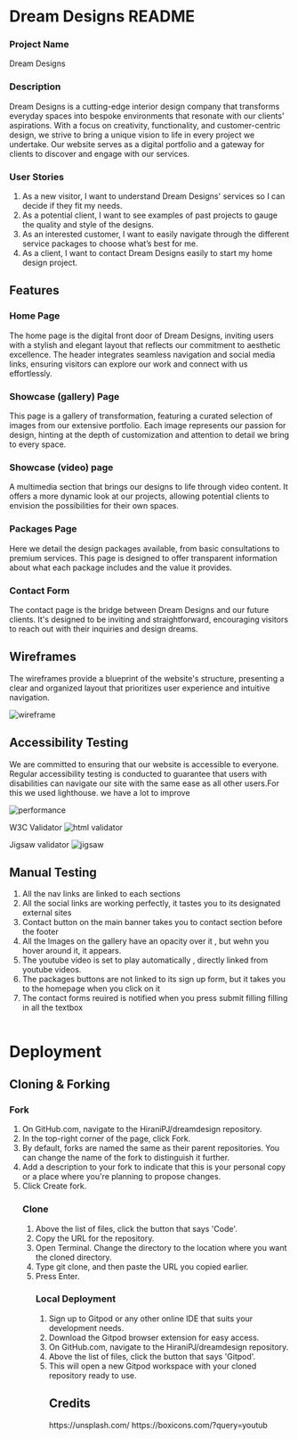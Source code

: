 <h1><b>Dream Designs README</b></h1>

<h3>Project Name</h3>
Dream Designs

<h3>Description</h3>
<p>Dream Designs is a cutting-edge interior design company that transforms everyday spaces into bespoke environments that resonate with our clients' aspirations. With a focus on creativity, functionality, and customer-centric design, we strive to bring a unique vision to life in every project we undertake. Our website serves as a digital portfolio and a gateway for clients to discover and engage with our services.</p>

<h3>User Stories</h3>
<ol type="1.">
<li>As a new visitor, I want to understand Dream Designs' services so I can decide if they fit my needs.</li>
<li>As a potential client, I want to see examples of past projects to gauge the quality and style of the designs.</li>
<li>As an interested customer, I want to easily navigate through the different service packages to choose what’s best for me.</li>
<li>As a client, I want to contact Dream Designs easily to start my home design project.</li>
</ol>

<h2>Features</h2>
<h3>Home Page</h3>
<p>The home page is the digital front door of Dream Designs, inviting users with a stylish and elegant layout that reflects our commitment to aesthetic excellence. The header integrates seamless navigation and social media links, ensuring visitors can explore our work and connect with us effortlessly.</p>

<h3>Showcase (gallery) Page</h3>
<p>This page is a gallery of transformation, featuring a curated selection of images from our extensive portfolio. Each image represents our passion for design, hinting at the depth of customization and attention to detail we bring to every space.</p>

<h3>Showcase (video) page</h3>
<p>A multimedia section that brings our designs to life through video content. It offers a more dynamic look at our projects, allowing potential clients to envision the possibilities for their own spaces.</p>

<h3>Packages Page</h3>
<p>Here we detail the design packages available, from basic consultations to premium services. This page is designed to offer transparent information about what each package includes and the value it provides.</p>

<h3>Contact Form</h3>
<p>The contact page is the bridge between Dream Designs and our future clients. It's designed to be inviting and straightforward, encouraging visitors to reach out with their inquiries and design dreams.</p>

<h2>Wireframes</h2>
<p>The wireframes provide a blueprint of the website's structure, presenting a clear and organized layout that prioritizes user experience and intuitive navigation.</p>
<img src="Assets/images/wireframe.JPG" alt="wireframe">

<h2>Accessibility Testing</h2>
<p>We are committed to ensuring that our website is accessible to everyone. Regular accessibility testing is conducted to guarantee that users with disabilities can navigate our site with the same ease as all other users.For this we used lighthouse. we have a lot to improve</p>
<img src="Assets/images/performance-lighthouse.JPG" alt="performance">

W3C Validator
<img src="Assets/images/w3c html validator results.JPG" alt="html validator">

Jigsaw validator
<img src="Assets/images/jigsaw result.JPG" alt="jigsaw">

<h2>Manual Testing</h2>
<ol type="1.">
<li>All the nav links are linked to each sections</li>
<li>All the social links are working perfectly, it tastes you to its designated external sites</li>
<li>Contact button on the main banner takes you to contact section before the footer</li>
<li>All the Images on the gallery have an opacity over it , but wehn you hover around it, it appears.</li>
<li>The youtube video is set to play automatically , directly linked from youtube videos.</li>
<li>The packages buttons are not linked to its sign up form, but it takes you to the homepage when you click on it</li>
<li>The contact forms reuired is notified when you press submit filling filling in all the textbox</li>

</ol>
<img src="Assets/images/contact form usability test.JPG" alt="">

<h1>Deployment</h1>
<h2>Cloning & Forking</h2>
<h3>Fork</h3>
<ol type="1.">
<li>On GitHub.com, navigate to the HiraniPJ/dreamdesign repository.</li>
<li>In the top-right corner of the page, click Fork.</li>
<li>By default, forks are named the same as their parent repositories. You can change the name of the fork to distinguish it further.</li>
<li>Add a description to your fork to indicate that this is your personal copy or a place where you're planning to propose changes.</li>
<li>Click Create fork.</li>
<h3>Clone</h3>
<ol type="1.">
<li>Above the list of files, click the button that says 'Code'.</li>
<li>Copy the URL for the repository.</li>
<li>Open Terminal. Change the directory to the location where you want the cloned directory.</li>
<li>Type git clone, and then paste the URL you copied earlier.</li>
<li>Press Enter.</li>
<h3>Local Deployment</h3>
<ol type="1.">
<li>Sign up to Gitpod or any other online IDE that suits your development needs.</li>
<li>Download the Gitpod browser extension for easy access.</li>
<li>On GitHub.com, navigate to the HiraniPJ/dreamdesign repository.</li>
<li>Above the list of files, click the button that says 'Gitpod'.</li>
<li>This will open a new Gitpod workspace with your cloned repository ready to use.</li>

<h2>Credits</h2>
https://unsplash.com/
https://boxicons.com/?query=youtub
